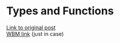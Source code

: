 # Types and Functions
[Link to original post](https://bartoszmilewski.com/2014/11/24/types-and-functions/)  
[WBM link](https://web.archive.org/web/20230000000000*/https://bartoszmilewski.com/2014/11/24/types-and-functions/) (just in case)

